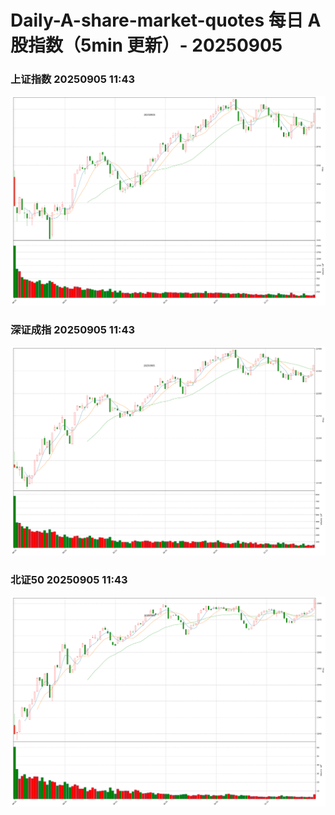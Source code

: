 
# Daily-A-share-market-quotes 每日 A 股指数（5min 更新）- 20250905

### 上证指数 20250905 11:43
![](./fig/2025/9/20250905-sh000001.png)

### 深证成指 20250905 11:43
![](./fig/2025/9/20250905-sz399001.png)

### 北证50 20250905 11:43
![](./fig/2025/9/20250905-bj899050.png)
